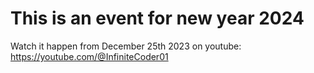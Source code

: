 # This is an event for new year 2024
Watch it happen from December 25th 2023 on youtube: https://youtube.com/@InfiniteCoder01
